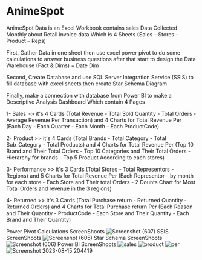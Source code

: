 # AnimeSpot
AnimeSpot Data is an Excel Workbook contains sales Data Collected Monthly about Retail invoice data Which is  4 Sheets (Sales – Stores – Product – Reps)

First, Gather Data in one sheet then use excel power pivot to do some calculations to answer business questions after that start to design the Data Warehouse (Fact & Dims) + Date Dim

Second, Create Database and use SQL Server Integration Service (SSIS) to fill database with excel sheets then create Star Schema Diagram 

Finally, make a connection with database from Power BI to make a Descriptive Analysis Dashboard Which contain 4 Pages

1- Sales >> it's 4 Cards (Total Revenue - Total Sold Quantity - Total Orders - Average Revenue Per Transaction) and 4 Charts for Total Revenue Per (Each Day - Each Quarter - Each Month - Each ProductCode)


2- Product >> it's 4 Cards (Total Brands - Total Category - Total Sub_Category - Total Products) and 4 Charts for Total Revenue Per (Top 10 Brand and Their Total Orders - Top 10 Categories and Their Total Orders - Hierarchy for brands - Top 5 Product According to each stores)


3- Performance >>  it's 3 Cards (Total Stores - Total Representors - Regions) and 5 Charts for Total Revenue Per (Each Representor - by month for each store - Each Store and Their total Orders - 2 Dounts Chart for Most Total Orders and revenue in the 3 regions)


4- Returned >> it's 3 Cards (Total Purchase return - Returned Quantity - Returned Orders) and 4 Charts for Total Purchase return Per (Each Reason and Their Quantity - ProductCode - Each Store and Their Quantity - Each Brand and Their Quantity)



Power Pivot Calculations ScreenShoots
![Screenshot (607)](https://github.com/IbrahimBasal/AnimeSpot/assets/71732836/cee07343-c69c-4eb7-a3d7-c3ed12ddd76f)
SSIS ScreenShoots
![Screenshot (605)](https://github.com/IbrahimBasal/AnimeSpot/assets/71732836/2feaf1e7-bfad-49a5-a118-5e30dc22f822)
Star Schema ScreenShoots
![Screenshot (606)](https://github.com/IbrahimBasal/AnimeSpot/assets/71732836/e63a1b84-16f6-4afd-b3e6-993f5e1dd681)
Power BI ScreenShoots
![sales](https://github.com/IbrahimBasal/AnimeSpot/assets/71732836/bd1a4b1d-ab5b-43cb-8714-169e4a8459df)
![product](https://github.com/IbrahimBasal/AnimeSpot/assets/71732836/de079104-081f-4c38-b506-f55169382cb3)
![per](https://github.com/IbrahimBasal/AnimeSpot/assets/71732836/013d099c-3ce6-4e9c-be0c-8b8862d31f68)
![Screenshot 2023-08-15 204419](https://github.com/IbrahimBasal/AnimeSpot/assets/71732836/6154f9e8-a9f4-4a88-ab2d-76b6d6cfbbbd)



